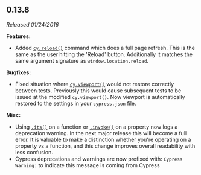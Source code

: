 ## 0.13.8

_Released 01/24/2016_

**Features:**

- Added [`cy.reload()`](/api/commands/reload) command which does a full page refresh. This is the same as the user hitting the 'Reload' button. Additionally it matches the same argument signature as `window.location.reload`.

**Bugfixes:**

- Fixed situation where [`cy.viewport()`](/api/commands/viewport) would not restore correctly between tests. Previously this would cause subsequent tests to be issued at the modified `cy.viewport()`. Now viewport is automatically restored to the settings in your `cypress.json` file.

**Misc:**

- Using [`.its()`](/api/commands/its) on a function or [`.invoke()`](/api/commands/invoke) on a property now logs a deprecation warning. In the next major release this will become a full error. It is valuable to make a distinction whether you're operating on a property vs a function, and this change improves overall readability with less confusion.
- Cypress deprecations and warnings are now prefixed with: `Cypress Warning:` to indicate this message is coming from Cypress
